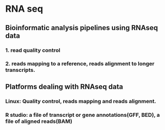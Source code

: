 # RNA seq

## Bioinformatic analysis pipelines using RNAseq data
### 1. read quality control
### 2. reads mapping to a reference, reads alignment to longer transcripts.

## Platforms dealing with RNAseq data
### Linux: Quality control, reads mapping and reads alignment.
### R studio: a file of transcript or gene annotations(GFF, BED), a file of aligned reads(BAM)


